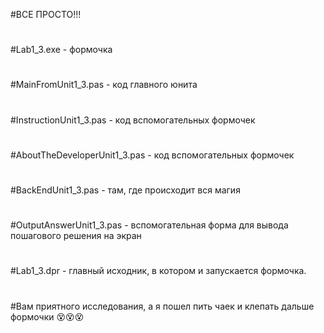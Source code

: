 #ВСЕ ПРОСТО!!!
#
#Lab1_3.exe - формочка
#
#MainFromUnit1_3.pas - код главного юнита
#
#InstructionUnit1_3.pas - код вспомогательных формочек
#
#AboutTheDeveloperUnit1_3.pas - код вспомогательных формочек
#
#BackEndUnit1_3.pas - там, где происходит вся магия
#
#OutputAnswerUnit1_3.pas - вспомогательная форма для вывода пошагового решения на экран
#
#Lab1_3.dpr - главный исходник, в котором и запускается формочка.
#
#Вам приятного исследования, а я пошел пить чаек и клепать дальше формочки 😵😵😵
